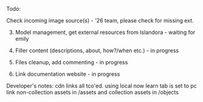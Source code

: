 Todo: 

Check incoming image source(s) - '26 team, please check for missing ext.

3. Model management, get external resources from Islandora - waiting for emily

6. Filler content (descriptions, about, how?/when etc.) - in progress
8. Files cleanup, add commenting - in progress
9. Link documentation website - in progress

Developer's notes:
cdn links all tco'ed. using local now
learn tab is set to pc link
non-collection assets in /assets and collection assets in /objects

